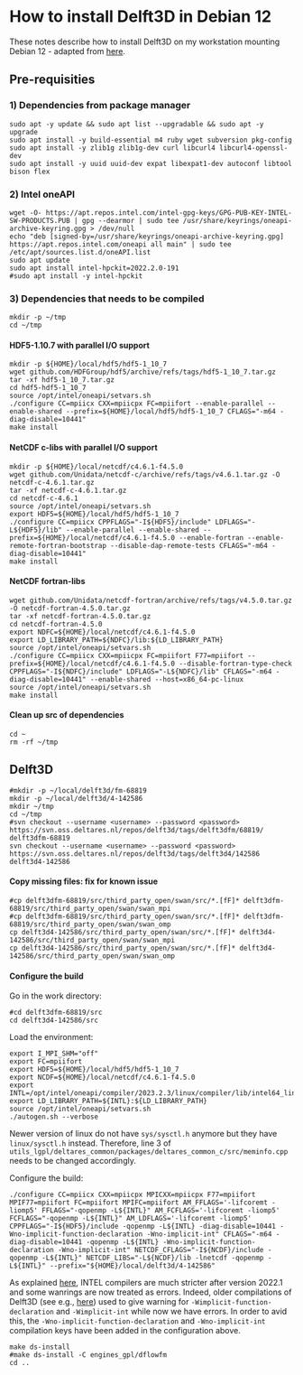 # How to install Delft3D in Debian 12
These notes describe how to install Delft3D on my workstation mounting Debian 12 - adapted from [here](https://gist.github.com/H0R5E/c4af6db788b227de702a12e01b64cf46).
## Pre-requisities
### 1) Dependencies from package manager
```
sudo apt -y update && sudo apt list --upgradable && sudo apt -y upgrade
sudo apt install -y build-essential m4 ruby wget subversion pkg-config
sudo apt install -y zlib1g zlib1g-dev curl libcurl4 libcurl4-openssl-dev
sudo apt install -y uuid uuid-dev expat libexpat1-dev autoconf libtool bison flex
```
### 2) Intel oneAPI
```
wget -O- https://apt.repos.intel.com/intel-gpg-keys/GPG-PUB-KEY-INTEL-SW-PRODUCTS.PUB | gpg --dearmor | sudo tee /usr/share/keyrings/oneapi-archive-keyring.gpg > /dev/null
echo "deb [signed-by=/usr/share/keyrings/oneapi-archive-keyring.gpg] https://apt.repos.intel.com/oneapi all main" | sudo tee /etc/apt/sources.list.d/oneAPI.list
sudo apt update
sudo apt install intel-hpckit=2022.2.0-191
#sudo apt install -y intel-hpckit
```
### 3) Dependencies that needs to be compiled
```
mkdir -p ~/tmp
cd ~/tmp
```
#### HDF5-1.10.7 with parallel I/O support
```
mkdir -p ${HOME}/local/hdf5/hdf5-1_10_7
wget github.com/HDFGroup/hdf5/archive/refs/tags/hdf5-1_10_7.tar.gz
tar -xf hdf5-1_10_7.tar.gz
cd hdf5-hdf5-1_10_7
source /opt/intel/oneapi/setvars.sh
./configure CC=mpiicx CXX=mpiicpx FC=mpiifort --enable-parallel --enable-shared --prefix=${HOME}/local/hdf5/hdf5-1_10_7 CFLAGS="-m64 -diag-disable=10441"
make install
```
#### NetCDF c-libs with parallel I/O support
```
mkdir -p ${HOME}/local/netcdf/c4.6.1-f4.5.0
wget github.com/Unidata/netcdf-c/archive/refs/tags/v4.6.1.tar.gz -O netcdf-c-4.6.1.tar.gz
tar -xf netcdf-c-4.6.1.tar.gz
cd netcdf-c-4.6.1
source /opt/intel/oneapi/setvars.sh
export HDF5=${HOME}/local/hdf5/hdf5-1_10_7
./configure CC=mpiicx CPPFLAGS="-I${HDF5}/include" LDFLAGS="-L${HDF5}/lib" --enable-parallel --enable-shared --prefix=${HOME}/local/netcdf/c4.6.1-f4.5.0 --enable-fortran --enable-remote-fortran-bootstrap --disable-dap-remote-tests CFLAGS="-m64 -diag-disable=10441"
make install
```
#### NetCDF fortran-libs
```
wget github.com/Unidata/netcdf-fortran/archive/refs/tags/v4.5.0.tar.gz -O netcdf-fortran-4.5.0.tar.gz
tar -xf netcdf-fortran-4.5.0.tar.gz
cd netcdf-fortran-4.5.0
export NDFC=${HOME}/local/netcdf/c4.6.1-f4.5.0
export LD_LIBRARY_PATH=${NDFC}/lib:${LD_LIBRARY_PATH}
source /opt/intel/oneapi/setvars.sh
./configure CC=mpiicx CXX=mpiicpx FC=mpiifort F77=mpiifort --prefix=${HOME}/local/netcdf/c4.6.1-f4.5.0 --disable-fortran-type-check CPPFLAGS="-I${NDFC}/include" LDFLAGS="-L${NDFC}/lib" CFLAGS="-m64 -diag-disable=10441" --enable-shared --host=x86_64-pc-linux
source /opt/intel/oneapi/setvars.sh
make install
```
#### Clean up src of dependencies
```
cd ~
rm -rf ~/tmp
```
## Delft3D
```
#mkdir -p ~/local/delft3d/fm-68819
mkdir -p ~/local/delft3d/4-142586
mkdir ~/tmp
cd ~/tmp
#svn checkout --username <username> --password <password> https://svn.oss.deltares.nl/repos/delft3d/tags/delft3dfm/68819/ delft3dfm-68819
svn checkout --username <username> --password <password> https://svn.oss.deltares.nl/repos/delft3d/tags/delft3d4/142586 delft3d4-142586
```
#### Copy missing files: fix for known issue
```
#cp delft3dfm-68819/src/third_party_open/swan/src/*.[fF]* delft3dfm-68819/src/third_party_open/swan/swan_mpi
#cp delft3dfm-68819/src/third_party_open/swan/src/*.[fF]* delft3dfm-68819/src/third_party_open/swan/swan_omp
cp delft3d4-142586/src/third_party_open/swan/src/*.[fF]* delft3d4-142586/src/third_party_open/swan/swan_mpi
cp delft3d4-142586/src/third_party_open/swan/src/*.[fF]* delft3d4-142586/src/third_party_open/swan/swan_omp
```
#### Configure the build
Go in the work directory:
```
#cd delft3dfm-68819/src
cd delft3d4-142586/src
```
Load the environment:
```
export I_MPI_SHM="off"
export FC=mpiifort
export HDF5=${HOME}/local/hdf5/hdf5-1_10_7
export NCDF=${HOME}/local/netcdf/c4.6.1-f4.5.0
export INTL=/opt/intel/oneapi/compiler/2023.2.3/linux/compiler/lib/intel64_lin
export LD_LIBRARY_PATH=${INTL}:${LD_LIBRARY_PATH}
source /opt/intel/oneapi/setvars.sh
./autogen.sh --verbose
```
Newer version of linux do not have `sys/sysctl.h` anymore but they have `linux/sysctl.h` instead. Therefore, line 3 of `utils_lgpl/deltares_common/packages/deltares_common_c/src/meminfo.cpp` needs to be changed accordingly.


Configure the build:
```
./configure CC=mpiicx CXX=mpiicpx MPICXX=mpiicpx F77=mpiifort MPIF77=mpiifort FC=mpiifort MPIFC=mpiifort AM_FFLAGS='-lifcoremt -liomp5' FFLAGS="-qopenmp -L${INTL}" AM_FCFLAGS='-lifcoremt -liomp5' FCFLAGS="-qopenmp -L${INTL}" AM_LDFLAGS='-lifcoremt -liomp5' CPPFLAGS="-I${HDF5}/include -qopenmp -L${INTL} -diag-disable=10441 -Wno-implicit-function-declaration -Wno-implicit-int" CFLAGS="-m64 -diag-disable=10441 -qopenmp -L${INTL} -Wno-implicit-function-declaration -Wno-implicit-int" NETCDF_CFLAGS="-I${NCDF}/include -qopenmp -L${INTL}" NETCDF_LIBS="-L${NCDF}/lib -lnetcdf -qopenmp -L${INTL}" --prefix="${HOME}/local/delft3d/4-142586"
```
As explained [here](https://community.intel.com/t5/Intel-C-Compiler/Build-failure-with-with-newer-2022-2-compiler-in-pipeline/m-p/1419482), INTEL compilers are much stricter after version 2022.1 and some wanrings are now treated as errors. Indeed, older compilations of Delft3D (see e.g., [here](https://oss.deltares.nl/documents/portlet_file_entry/183920/log_v67888_compilation.txt/d71cf5ba-8515-6604-165c-983f79e29fad?download=true)) used to give warning for `-Wimplicit-function-declaration` and `-Wimplicit-int` while now we have errors. In order to avid this, the `-Wno-implicit-function-declaration` and `-Wno-implicit-int` compilation keys have been added in the configuration above. 
```
make ds-install
#make ds-install -C engines_gpl/dflowfm
cd ..
```
